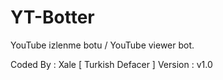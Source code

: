 # YT-Botter
YouTube izlenme botu / YouTube viewer bot. 

Coded By : Xale [ Turkish Defacer ]
Version : v1.0

